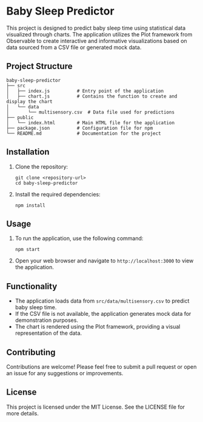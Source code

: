 # Baby Sleep Predictor

This project is designed to predict baby sleep time using statistical data visualized through charts. The application utilizes the Plot framework from Observable to create interactive and informative visualizations based on data sourced from a CSV file or generated mock data.

## Project Structure

```
baby-sleep-predictor
├── src
│   ├── index.js          # Entry point of the application
│   ├── chart.js          # Contains the function to create and display the chart
│   └── data
│       └── multisensory.csv  # Data file used for predictions
├── public
│   └── index.html        # Main HTML file for the application
├── package.json          # Configuration file for npm
└── README.md             # Documentation for the project
```

## Installation

1. Clone the repository:
   ```
   git clone <repository-url>
   cd baby-sleep-predictor
   ```

2. Install the required dependencies:
   ```
   npm install
   ```

## Usage

1. To run the application, use the following command:
   ```
   npm start
   ```

2. Open your web browser and navigate to `http://localhost:3000` to view the application.

## Functionality

- The application loads data from `src/data/multisensory.csv` to predict baby sleep time.
- If the CSV file is not available, the application generates mock data for demonstration purposes.
- The chart is rendered using the Plot framework, providing a visual representation of the data.

## Contributing

Contributions are welcome! Please feel free to submit a pull request or open an issue for any suggestions or improvements.

## License

This project is licensed under the MIT License. See the LICENSE file for more details.